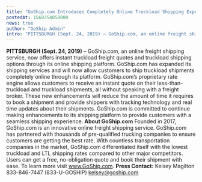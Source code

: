 ```yaml
---
title: "GoShip.com Introduces Completely Online Truckload Shipping Experience"
postedAt: 1569354858000
news: true
author: "GoShip Admin"
intro: "PITTSBURGH (Sept. 24, 2019) – GoShip.com, an online freight shipping service, now offers instant truckload freight quotes and truckload shipping options through its online shipping platform. GoShip.com has expanded its shipping services and will now allow customers to ship truckload shipments completely online through its platform. GoShip.com’s proprietary rate engine allows customers to receive an instant quote on their less-than-truckload and truckload shipments, all without speaking with a freight broker"
---
```

**PITTSBURGH (Sept. 24, 2019)** – GoShip.com, an online freight shipping service, now offers instant truckload freight quotes and truckload shipping options through its online shipping platform. GoShip.com has expanded its shipping services and will now allow customers to ship truckload shipments completely online through its platform. GoShip.com’s proprietary rate engine allows customers to receive an instant quote on their less-than-truckload and truckload shipments, all without speaking with a freight broker. These new enhancements will reduce the amount of time it requires to book a shipment and provide shippers with tracking technology and real time updates about their shipments. GoShip.com is committed to continue making enhancements to its shipping platform to provide customers with a seamless shipping experience. **About GoShip.com** Founded in 2017, GoShip.com is an innovative online freight shipping service. GoShip.com has partnered with thousands of pre-qualified trucking companies to ensure customers are getting the best rate. With countless transportation companies in the market, GoShip.com differentiated itself with the lowest truckload and LTL shipping rates compared to other major competitors. Users can get a free, no-obligation quote and book their shipment with ease. To learn more visit www.GoShip.com. **Press Contact:** Kelsey Magilton 833-846-7447 (833-U-GOSHIP) [kelsey@goship.com](mailto:kelsey@goship.com)
